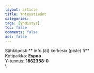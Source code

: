 ```yaml
--- 
layout: article 
title: Yhteystiedot 
categories: 
tags: [yhdistys]
toc: false 
comments: false 
ads: false 
--- 
```


Sähköposti:** info (ät) kerkesix (piste) fi**\
 Kotipaikka: **Espoo**\
 Y-tunnus: **1862358-0**\
\

